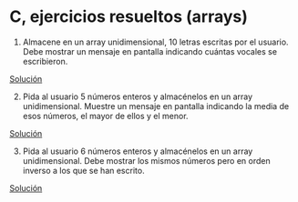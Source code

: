 # C, ejercicios resueltos (arrays)

1. Almacene en un array unidimensional, 10 letras escritas por el usuario.
   Debe mostrar un mensaje en pantalla indicando cuántas vocales se escribieron.

[Solución](./arr1.c)

2. Pida al usuario 5 números enteros y almacénelos en un array unidimensional.
   Muestre un mensaje en pantalla indicando la media de esos números, el mayor
   de ellos y el menor.

[Solución](./arr2.c)

3. Pida al usuario 6 números enteros y almacénelos en un array unidimensional.
   Debe mostrar los mismos números pero en orden inverso a los que se han
   escrito.

[Solución](./arr3.c)
